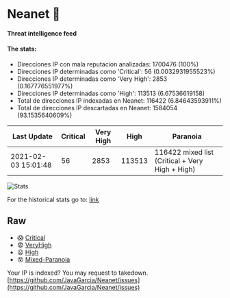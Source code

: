# Neanet :hocho:
#### Threat intelligence feed
#### The stats:

- Direcciones IP con mala reputacion analizadas: 1700476 (100%)
- Direcciones IP determinadas como 'Critical':  56 (0.0032931955523%)
- Direcciones IP determinadas como 'Very High':  2853 (0.167776551977%)
- Direcciones IP determinadas como 'High':  113513 (6.67536619158)
- Total de direcciones IP indexadas en Neanet:  116422 (6.84643593911%)
- Total de direcciones IP descartadas en Neanet:  1584054 (93.1535640609%)

| Last Update | Critical | Very High | High | Paranoia |
| --- | --- | --- | --- | --- |
| 2021-02-03 15:01:48 | 56 | 2853 | 113513 | 116422 mixed list (Critical + Very High + High)|

![Stats](https://docs.google.com/spreadsheets/d/e/2PACX-1vSnaNMIXVabIpDJjufMlzH7poXnshF3mgd8Is1g9ytUEzVsP5my4Trn8f-xkoLLQ38xpL3HtmUexLo6/pubchart?oid=501124687&format=image)

For the historical stats go to: [link](/stats.csv)
## Raw
- :scream: [Critical](https://raw.githubusercontent.com/JavaGarcia/Neanet/master/blacklists/neanet_critical.txt)
- :fearful: [VeryHigh](https://raw.githubusercontent.com/JavaGarcia/Neanet/master/blacklists/neanet_veryHigh.txtt)
- :frowning: [High](https://raw.githubusercontent.com/JavaGarcia/Neanet/master/blacklists/neanet_high.txt)
- :dizzy_face: [Mixed-Paranoia](https://raw.githubusercontent.com/JavaGarcia/Neanet/master/blacklists/neanet_all.txt)


Your IP is indexed? You may request to takedown. [https://github.com/JavaGarcia/Neanet/issues](https://github.com/JavaGarcia/Neanet/issues)





























































































































































































































































































































































































































































































































































































































































































































































































































































































































































































































































































































































































































































































































































































































































































































































































































































































































































































































































































































































































































































































































































































































































































































































































































































































































































































































































































































































































































































































































































































































































































































































































































































































































































































































































































































































































































































































































































































































































































































































































































































































